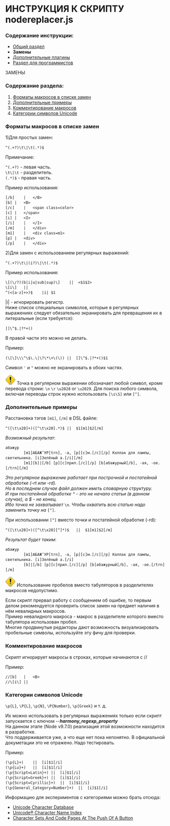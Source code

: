 # ИНСТРУКЦИЯ К СКРИПТУ nodereplacer.js

### Содержание инструкции:

* [Общий раздел](index.md)
* **Замены**
* [Дополнительные плагины](plugins.md)
* [Раздел для программистов](javascript.md)

ЗАМЕНЫ

### Содержание раздела:

1. [Форматы макросов в списке замен](#Форматы-макросов-в-списке-замен)
2. [Дополнительные примеры](#Дополнительные-примеры)
3. [Комментирование макросов](#Комментирование-макросов)
4. [Категории символов Unicode](#Категории-символов-unicode)

### Форматы макросов в списке замен

1)Для простых замен:

`^(.+?)\t\|\t(.*)$`

Примечание:

`^(.+?)` - левая часть.</br>
`\t\|\t` - разделитель.</br>
`(.*)$` - правая часть.</br>

Пример использования:
```
[/b]	|	</B>
[b]	|	<B>
[/c]	|	<span class=color>
[c]	|	</span>
[i]	|	<I>
[/i]	|	</I>
[/m]	|	</div>
[m1]	|	<div class=m1>
[p]	|	<div>
[/p]	|	</div>
```
2)Для замен с использованием регулярных выражений:

`^(.+?)\t\|(i?)\|\t(.*)$`

Пример использования:
```
\[(\/?)(b|i|u|sub|sup)\]	||	<$1$2>
\[i\]	||	
^(<[a-z]+>)$	|i|	$1
```
|i| - игнорировать регистр.</br>
Ниже список специальных символов, которые в регулярных выражениях следует обязательно экранировать для превращения их в литеральные (если требуется):

`[]\^$.|?*+()`

В правой части это можно не делать.

Пример:

`(\[\]\\\^\$\.\|\?\*\+\(\))	||	[]\^$.|?*+()$1`

Символ `'` и `"` можно не экранировать в обоих частях.

![warning.png](./../warning.png)
Точка в регулярном выражении обозначает любой символ, кроме перевода строки: `\n` `\r` `\u2028` or `\u2029`. Для поиска любого символа, включая переводы строк нужно использовать `[\s\S]` или `[^]`.

### Дополнительные примеры

Расстановка тэгов `[m1]`, `[/m]` в DSL файле:

`^([\t\x20]+)([^\t\x20].*)$	||	$1[m1]$2[/m]`

_Возможный результат_:
```
абажур
        [m1]АБАЖ’УР[trn], -а, [p][c]м.[/c][/p] Колпак для лампы, светильника. [i]Зелёный а.[/i][/m]
        [m1][b]|[/b] [p][c]прил.[/c][/p] [b]абажурный[/b], -ая, -ое.[/trn][/m]
```
_Это регулярное выражение работает при построчной и постатейной обработке (-rt или -rd).</br>
Но в последнем случае файл должен иметь словарную структуру.</br>
И при постатейной обработке ^ - это не начало статьи (в данном случае), а $ - не конец.</br>
Ибо точка не захватывает_ `\n`. _Чтобы охватить всю статью надо заменить точку на_ `[^]`.

При использовании `[^]` вместо точки и постатейной обработке (-rd):

`^([\t\x20]+)([^\t\x20][^]*)$	||	$1[m1]$2[/m]`

_Результат будет таким_:
```
абажур
        [m1]АБАЖ’УР[trn], -а, [p][c]м.[/c][/p] Колпак для лампы, светильника. [i]Зелёный а.[/i]
        [b]|[/b] [p][c]прил.[/c][/p] [b]абажурный[/b], -ая, -ое.[/trn][/m]
```
![warning.png](./../warning.png)
Использование пробелов вместо табуляторов в разделителях макросов недопустимо.

Если скрипт прервал работу с сообщением об ошибке, то первым делом рекомендуется проверить список замен на предмет наличия в нём невалидных макросов.</br>
Пример невалидного макроса - макрос в разделителе которого вместо табулятора использован пробел.</br>
Многие продвинутые редакторы дают возможность визуализировать пробельные символы, используйте эту фичу для проверки.

### Комментирование макросов

Скрипт игнорирует макросы в строках, которые начинаются с //

Пример:
```
//[b]	|	<B>
//\[i\]	||	
```
### Категории символов Unicode

`\p{L}`, `\P{L}`, `\p{N}`, `\P{Number}`, `\p{Greek}` и т. д.

Их можно использовать в регулярных выражениях только если скрипт запускается с ключом --_**harmony_regexp_property**_</br>
На данном этапе (Node v9.7.0) реализация этой возможности находится в разработке.</br>
Что поддерживается уже, а что еще нет пока непонятно. В официальной докуметации это не отражено. Надо тестировать.

Пример:
```
(\p{L}+)	||	[i]$1[/i]
(\p{Lu}+)	||	[i]$1[/i]
(\p{Script=Latin}+)	||	[i]$1[/i]
(\p{Script=Greek}+)	||	[i]$1[/i]
(\p{Script=Cyrillic}+)	||	[i]$1[/i]
(\p{General_Category=Number}+)	||	[i]$1[/i]
```
Информацию для экспериментов с категориями можно брать отсюда:

* [Unicode Character Database](http://www.unicode.org/reports/tr44/)
* [Unicode® Character Name Index](http://www.unicode.org/charts/charindex.html)
* [Character Sets And Code Pages At The Push Of A Button](http://www.i18nguy.com/unicode/codepages.html)
